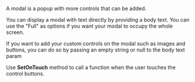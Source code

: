 A modal is a popup with more controls that can be added.

You can display a modal with text directly by providing a body text. You can use the "Full" as options if you want your modal to occupy the whole screen.

<sample Basic>

If you want to add your custom controls on the modal such as images and buttons, you can
do so by passing an empty string or null to the body text param

<sample Custom Controls>

Use **SetOnTouch** method to call a function when the user touches the control buttons.

<sample With Callback>